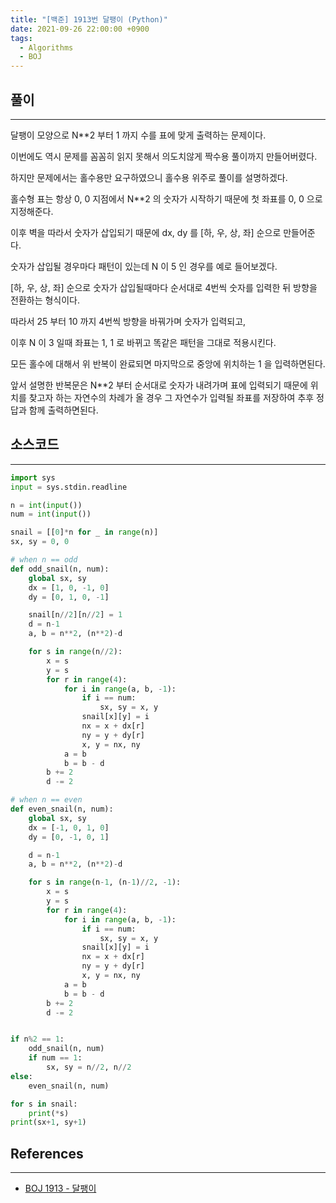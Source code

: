 ```yaml
---
title: "[백준] 1913번 달팽이 (Python)"
date: 2021-09-26 22:00:00 +0900
tags:
  - Algorithms
  - BOJ
---
```


## 풀이

---

달팽이 모양으로 N**2 부터 1 까지 수를 표에 맞게 출력하는 문제이다.

이번에도 역시 문제를 꼼꼼히 읽지 못해서 의도치않게 짝수용 풀이까지 만들어버렸다.

하지만 문제에서는 홀수용만 요구하였으니 홀수용 위주로 풀이를 설명하겠다.



홀수형 표는 항상 0, 0 지점에서 N**2 의 숫자가 시작하기 때문에 첫 좌표를 0, 0 으로 지정해준다.

이후 벽을 따라서 숫자가 삽입되기 때문에 dx, dy 를 [하, 우, 상, 좌] 순으로 만들어준다.

숫자가 삽입될 경우마다 패턴이 있는데 N 이 5 인 경우를 예로 들어보겠다.



[하, 우, 상, 좌] 순으로 숫자가 삽입될때마다 순서대로 4번씩 숫자를 입력한 뒤 방향을 전환하는 형식이다.

따라서 25 부터 10 까지 4번씩 방향을 바꿔가며 숫자가 입력되고,

이후 N 이 3 일때 좌표는 1, 1 로 바뀌고 똑같은 패턴을 그대로 적용시킨다.



모든 홀수에 대해서 위 반복이 완료되면 마지막으로 중앙에 위치하는 1 을 입력하면된다.



앞서 설명한 반복문은 N**2 부터 순서대로 숫자가 내려가며 표에 입력되기 때문에 위치를 찾고자 하는 자연수의 차례가 올 경우 그 자연수가 입력될 좌표를 저장하여 추후 정답과 함께 출력하면된다.

## 소스코드

---

```python
import sys
input = sys.stdin.readline

n = int(input())
num = int(input())

snail = [[0]*n for _ in range(n)]
sx, sy = 0, 0

# when n == odd
def odd_snail(n, num):
    global sx, sy
    dx = [1, 0, -1, 0]
    dy = [0, 1, 0, -1]

    snail[n//2][n//2] = 1
    d = n-1
    a, b = n**2, (n**2)-d

    for s in range(n//2):
        x = s
        y = s
        for r in range(4):
            for i in range(a, b, -1):
                if i == num:
                    sx, sy = x, y
                snail[x][y] = i
                nx = x + dx[r]
                ny = y + dy[r]
                x, y = nx, ny
            a = b
            b = b - d 
        b += 2
        d -= 2

# when n == even
def even_snail(n, num):
    global sx, sy
    dx = [-1, 0, 1, 0]
    dy = [0, -1, 0, 1]

    d = n-1
    a, b = n**2, (n**2)-d

    for s in range(n-1, (n-1)//2, -1):
        x = s
        y = s
        for r in range(4):
            for i in range(a, b, -1):
                if i == num:
                    sx, sy = x, y
                snail[x][y] = i
                nx = x + dx[r]
                ny = y + dy[r]
                x, y = nx, ny
            a = b
            b = b - d 
        b += 2
        d -= 2


if n%2 == 1:
    odd_snail(n, num)
    if num == 1:
        sx, sy = n//2, n//2
else:
    even_snail(n, num)

for s in snail:
    print(*s)
print(sx+1, sy+1)
```

## References

---

- [BOJ 1913 - 달팽이](https://www.acmicpc.net/problem/1913)
